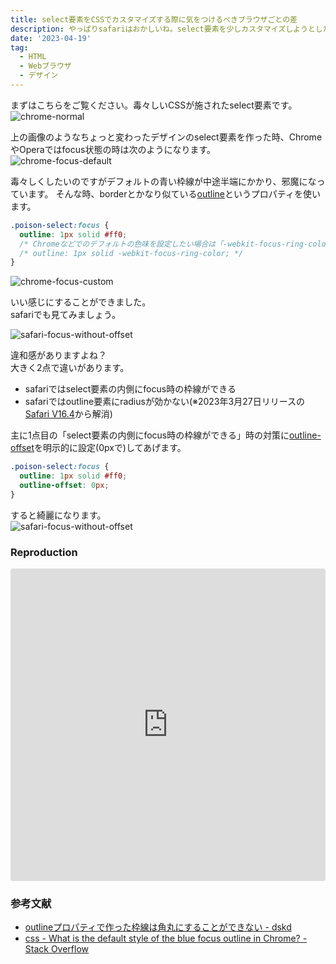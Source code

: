 ```yaml
---
title: select要素をCSSでカスタマイズする際に気をつけるべきブラウザごとの差
description: やっぱりsafariはおかしいね。select要素を少しカスタマイズしようとしたところにも地雷がある。
date: '2023-04-19'
tag:
  - HTML
  - Webブラウザ
  - デザイン
---
```


まずはこちらをご覧ください。毒々しいCSSが施されたselect要素です。
![chrome-normal](https://i.gyazo.com/a3079d8e10a42eb46b9d55d1f99e6c97.png)

上の画像のようなちょっと変わったデザインのselect要素を作った時、ChromeやOperaではfocus状態の時は次のようになります。  
![chrome-focus-default](https://i.gyazo.com/15638460feada9a82dfb8df92a5ccc7b.png)

毒々しくしたいのですがデフォルトの青い枠線が中途半端にかかり、邪魔になっています。
そんな時、borderとかなり似ている[outline](https://developer.mozilla.org/en-US/docs/Web/CSS/outline)というプロパティを使います。
```css
.poison-select:focus {
  outline: 1px solid #ff0;
  /* Chromeなどでのデフォルトの色味を設定したい場合は「-webkit-focus-ring-color」を設定する */
  /* outline: 1px solid -webkit-focus-ring-color; */
}
```

![chrome-focus-custom](https://i.gyazo.com/81d1875832d0538bdded5a56d7af5895.png)

いい感じにすることができました。  
safariでも見てみましょう。

![safari-focus-without-offset](https://i.gyazo.com/151a452bffb8191e2c8949781dc14769.png)

違和感がありますよね？  
大きく2点で違いがあります。
* safariではselect要素の内側にfocus時の枠線ができる
* safariではoutline要素にradiusが効かない(※2023年3月27日リリースの[Safari V16.4](https://webkit.org/blog/13966/webkit-features-in-safari-16-4/)から解消)

主に1点目の「select要素の内側にfocus時の枠線ができる」時の対策に[outline-offset](https://developer.mozilla.org/en-US/docs/Web/CSS/outline-offset)を明示的に設定(0pxで)してあげます。

```css
.poison-select:focus {
  outline: 1px solid #ff0;
  outline-offset: 0px;
}
```
すると綺麗になります。  
![safari-focus-without-offset](https://i.gyazo.com/65572abbec5eaf9876f7e66ceef26857.png)


### Reproduction
<iframe src="https://codesandbox.io/embed/affectionate-surf-e2w97d?fontsize=14&hidenavigation=1&theme=dark"
     style="width:100%; height:500px; border:0; border-radius: 4px; overflow:hidden;"
     title="affectionate-surf-e2w97d"
     allow="accelerometer; ambient-light-sensor; camera; encrypted-media; geolocation; gyroscope; hid; microphone; midi; payment; usb; vr; xr-spatial-tracking"
     sandbox="allow-forms allow-modals allow-popups allow-presentation allow-same-origin allow-scripts"
   ></iframe>

### 参考文献
- [outlineプロパティで作った枠線は角丸にすることができない - dskd](https://dskd.jp/archives/73.html)
- [css - What is the default style of the blue focus outline in Chrome? - Stack Overflow](https://stackoverflow.com/questions/20609485/what-is-the-default-style-of-the-blue-focus-outline-in-chrome)